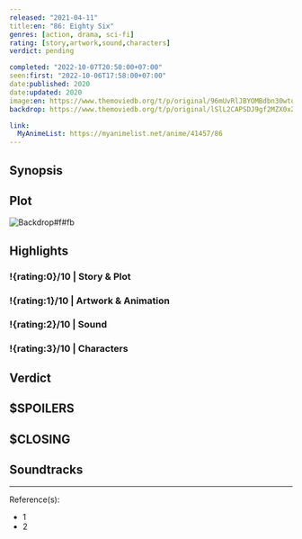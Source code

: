 ```yaml
---
released: "2021-04-11"
title:en: "86: Eighty Six"
genres: [action, drama, sci-fi]
rating: [story,artwork,sound,characters]
verdict: pending

completed: "2022-10-07T20:50:00+07:00"
seen:first: "2022-10-06T17:58:00+07:00"
date:published: 2020
date:updated: 2020
image:en: https://www.themoviedb.org/t/p/original/96mUvRlJBYOMBdbn30wtoh7QrpY.jpg
backdrop: https://www.themoviedb.org/t/p/original/lSlL2CAPSDJ9gf2MZX0x2u2inKX.jpg

link:
  MyAnimeList: https://myanimelist.net/anime/41457/86
---
```



## Synopsis

## Plot

![Backdrop#f#fb](https://www.themoviedb.org/t/p/original/8N2sxXuztrFbOeHh01M9HuUWeNw.jpg "Source: TMDB")

## Highlights

### !{rating:0}/10 | Story & Plot

### !{rating:1}/10 | Artwork & Animation

### !{rating:2}/10 | Sound

### !{rating:3}/10 | Characters

## Verdict

## $SPOILERS

## $CLOSING

## Soundtracks

***
Reference(s):

- 1
- 2
